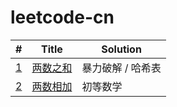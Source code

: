# leetcode-cn

| #                                                      | Title                         | Solution          |
| ------------------------------------------------------ | ----------------------------- | ----------------- |
| [1](https://leetcode-cn.com/problems/two-sum/)         | [两数之和](./two-sum)         | 暴力破解 / 哈希表 |
| [2](https://leetcode-cn.com/problems/add-two-numbers/) | [两数相加](./add-two-numbers) | 初等数学          |
